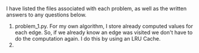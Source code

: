 I have listed the files associated with each problem, as well as the written answers to any questions below.

1. problem_1.py. For my own algorithm, I store already computed values for each edge. So, if we already know an edge was visited we don't have to do the computation again. I do this by using an LRU Cache.
2. 